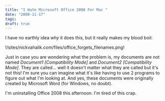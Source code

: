 ```yaml
---
title: "I Hate Microsoft Office 2008 For Mac "
date: "2008-11-17"
tags:
draft: true
---
```


I have no earthly idea *why* it does this, but it really makes my blood boil:

!/sites/nickvahalik.com/files/office_forgets_filenames.png!

Just in case you are wondering what the problem is, my documents are not named _Document1 [Compatibility Mode]_ and _Document2 [Compatibility Mode]_.  They are called... well it doesn't matter what they are called but it's not this!  I'm sure you can imagine what it's like having to use 2 programs to figure out what I'm looking at.  And yes, these documents were originally created by Microsoft Word (for Windows, no doubt).

I'm uninstalling Office 2008 this afternoon.  I'm tired of this crap.
